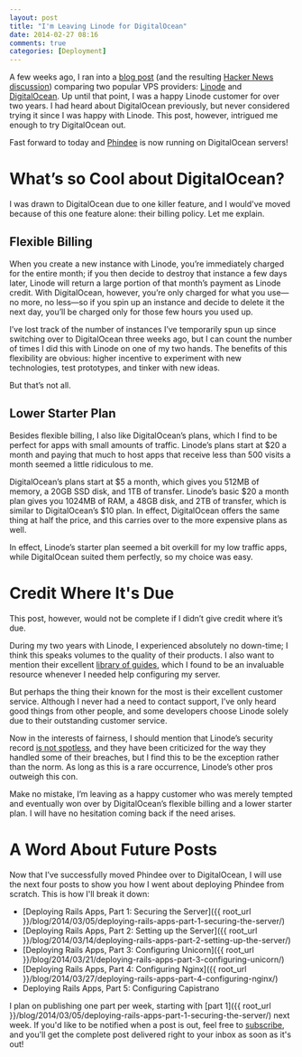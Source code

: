 ```yaml
---
layout: post
title: "I'm Leaving Linode for DigitalOcean"
date: 2014-02-27 08:16
comments: true
categories: [Deployment]
---
```


A few weeks ago, I ran into a [blog post](http://blog.schneidmaster.com/digital-ocean-vs-linode/) (and the resulting [Hacker News discussion](https://news.ycombinator.com/item?id=7021664)) comparing two popular VPS providers: [Linode](https://www.linode.com/) and [DigitalOcean](https://www.digitalocean.com/). Up until that point, I was a happy Linode customer for over two years. I had heard about DigitalOcean previously, but never considered trying it since I was happy with Linode. This post, however, intrigued me enough to try DigitalOcean out.

<!-- more -->

Fast forward to today and [Phindee](http://www.phindee.com/) is now running on DigitalOcean servers!

# What’s so Cool about DigitalOcean?

I was drawn to DigitalOcean due to one killer feature, and I would've moved because of this one feature alone: their billing policy. Let me explain.

## Flexible Billing

When you create a new instance with Linode, you’re immediately charged for the entire month; if you then decide to destroy that instance a few days later, Linode will return a large portion of that month’s payment as Linode credit. With DigitalOcean, however, you’re only charged for what you use&mdash;no more, no less&mdash;so if you spin up an instance and decide to delete it the next day, you’ll be charged only for those few hours you used up.

I’ve lost track of the number of instances I’ve temporarily spun up since switching over to DigitalOcean three weeks ago, but I can count the number of times I did this with Linode on one of my two hands. The benefits of this flexibility are obvious: higher incentive to experiment with new technologies, test prototypes, and tinker with new ideas. 

But that’s not all.

## Lower Starter Plan

Besides flexible billing, I also like DigitalOcean’s plans, which I find to be perfect for apps with small amounts of traffic. Linode’s plans start at $20 a month and paying that much to host apps that receive less than 500 visits a month seemed a little ridiculous to me. 

DigitalOcean’s plans start at $5 a month, which gives you 512MB of memory, a 20GB SSD disk, and 1TB of transfer. Linode’s basic $20 a month plan gives you 1024MB of RAM, a 48GB disk, and 2TB of transfer, which is similar to DigitalOcean’s $10 plan. In effect, DigitalOcean offers the same thing at half the price, and this carries over to the more expensive plans as well.

In effect, Linode’s starter plan seemed a bit overkill for my low traffic apps, while DigitalOcean suited them perfectly, so my choice was easy.

# Credit Where It's Due

This post, however, would not be complete if I didn’t give credit where it’s due. 

During my two years with Linode, I experienced absolutely no down-time; I think this speaks volumes to the quality of their products. I also want to mention their excellent [library of guides](https://library.linode.com/), which I found to be an invaluable resource whenever I needed help configuring my server.

But perhaps the thing their known for the most is their excellent customer service. Although I never had a need to contact support, I’ve only heard good things from other people, and some developers choose Linode solely due to their outstanding customer service. 

Now in the interests of fairness, I should mention that Linode’s security record [is not spotless](https://blog.linode.com/2013/04/16/security-incident-update/), and they have been criticized for the way they handled some of their breaches, but I find this to be the exception rather than the norm. As long as this is a rare occurrence, Linode’s other pros outweigh this con.

Make no mistake, I’m leaving as a happy customer who was merely tempted and eventually won over by DigitalOcean’s flexible billing and a lower starter plan. I will have no hesitation coming back if the need arises.

# A Word About Future Posts

Now that I’ve successfully moved Phindee over to DigitalOcean, I will use the next four posts to show you how I went about deploying Phindee from scratch. This is how I'll break it down:

- [Deploying Rails Apps, Part 1: Securing the Server]({{ root_url }}/blog/2014/03/05/deploying-rails-apps-part-1-securing-the-server/)
- [Deploying Rails Apps, Part 2: Setting up the Server]({{ root_url }}/blog/2014/03/14/deploying-rails-apps-part-2-setting-up-the-server/)
- [Deploying Rails Apps, Part 3: Configuring Unicorn]({{ root_url }}/blog/2014/03/21/deploying-rails-apps-part-3-configuring-unicorn/)
- [Deploying Rails Apps, Part 4: Configuring Nginx]({{ root_url }}/blog/2014/03/27/deploying-rails-apps-part-4-configuring-nginx/)
- Deploying Rails Apps, Part 5: Configuring Capistrano

I plan on publishing one part per week, starting with [part 1]({{ root_url }}/blog/2014/03/05/deploying-rails-apps-part-1-securing-the-server/) next week. If you'd like to be notified when a post is out, feel free to [subscribe](http://www.feedblitz.com/f/?sub=927939), and you'll get the complete post delivered right to your inbox as soon as it's out!
